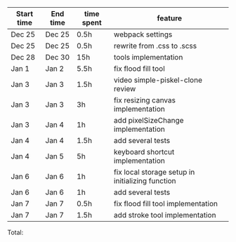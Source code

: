 | Start time | End time | time spent | feature                                          |
| ---------- | -------- | ---------- | ------------------------------------------------ |
| Dec 25     | Dec 25   | 0.5h       | webpack settings                                 |
| Dec 25     | Dec 25   | 0.5h       | rewrite from .css to .scss                       |
| Dec 28     | Dec 30   | 15h        | tools implementation                             |
| Jan 1      | Jan 2    | 5.5h       | fix flood fill tool                              |
| Jan 3      | Jan 3    | 1.5h       | video simple-piskel-clone review                 |
| Jan 3      | Jan 3    | 3h         | fix resizing canvas implementation               |
| Jan 3      | Jan 4    | 1h         | add pixelSizeChange implementation               |
| Jan 4      | Jan 4    | 1.5h       | add several tests                                |
| Jan 4      | Jan 5    | 5h         | keyboard shortcut implementation                 |
| Jan 6      | Jan 6    | 1h         | fix local storage setup in initializing function |
| Jan 6      | Jan 6    | 1h         | add several tests                                |
| Jan 7      | Jan 7    | 0.5h       | fix flood fill tool implementation               |
| Jan 7      | Jan 7    | 1.5h       | add stroke tool implementation                   |

Total:
